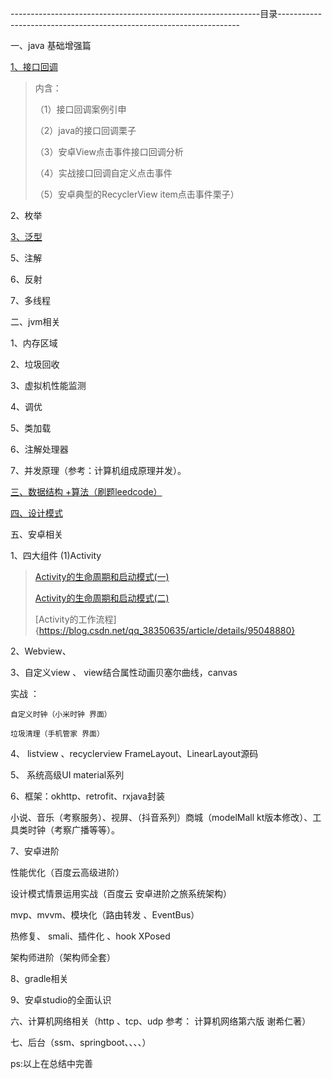 --------------------------------------------------------------目录--------------------------------------------------------------------

一、java 基础增强篇

[1、接口回调](https://blog.csdn.net/qq_38350635/article/details/88233916)
>内含：
>
>（1）接口回调案例引申
>
>（2）java的接口回调栗子
>
>（3）安卓View点击事件接口回调分析
>
>（4）实战接口回调自定义点击事件
>
>（5）安卓典型的RecyclerView item点击事件栗子）

2、枚举

[3、泛型](https://blog.csdn.net/qq_38350635/article/details/96610916)

5、注解

6、反射

7、多线程

二、jvm相关

1、内存区域

2、垃圾回收

3、虚拟机性能监测

4、调优

5、类加载

6、注解处理器

7、并发原理（参考：计算机组成原理并发）。

[三、数据结构 +算法（刷题leedcode）](https://github.com/sunnnydaydev/DataStructure)


[四、设计模式](https://github.com/sunnnydaydev/DesignPatterns) 

五、安卓相关

1、四大组件
(1)Activity
>[Activity的生命周期和启动模式(一)](https://blog.csdn.net/qq_38350635/article/details/88855761)
>
>[Activity的生命周期和启动模式(二)](https://blog.csdn.net/qq_38350635/article/details/88878310)
>
>[Activity的工作流程]{https://blog.csdn.net/qq_38350635/article/details/95048880}
>


2、Webview、

3、自定义view 、 view结合属性动画贝塞尔曲线，canvas

  实战 ： 
  
    自定义时钟（小米时钟 界面）
    
    垃圾清理（手机管家 界面）

4、  listview 、recyclerview FrameLayout、LinearLayout源码  
         
5、 系统高级UI material系列

6、框架：okhttp、retrofit、rxjava封装
   
   小说、音乐（考察服务）、视屏、（抖音系列）商城（modelMall kt版本修改）、工具类时钟（考察广播等等）。     

7、安卓进阶

   性能优化（百度云高级进阶）
   
   设计模式情景运用实战（百度云 安卓进阶之旅系统架构）
   
   mvp、mvvm、模块化（路由转发 、EventBus）
   
   热修复、 smali、插件化 、hook XPosed
   
   架构师进阶（架构师全套）

8、gradle相关

9、安卓studio的全面认识

六、计算机网络相关（http 、tcp、udp 参考： 计算机网络第六版 谢希仁著）

七、后台（ssm、springboot、、、、）


ps:以上在总结中完善





